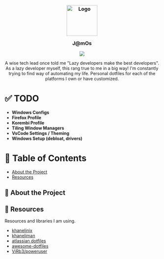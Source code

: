 
<h3 align="center">
 <img src="https://images-wixmp-ed30a86b8c4ca887773594c2.wixmp.com/f/b0b8e2ee-cb7a-4ca6-84cc-3fc92b7b1635/dfo81f9-234ff8bc-c669-42b4-93b8-43269a4ad4ee.gif?token=eyJ0eXAiOiJKV1QiLCJhbGciOiJIUzI1NiJ9.eyJzdWIiOiJ1cm46YXBwOjdlMGQxODg5ODIyNjQzNzNhNWYwZDQxNWVhMGQyNmUwIiwiaXNzIjoidXJuOmFwcDo3ZTBkMTg4OTgyMjY0MzczYTVmMGQ0MTVlYTBkMjZlMCIsIm9iaiI6W1t7InBhdGgiOiJcL2ZcL2IwYjhlMmVlLWNiN2EtNGNhNi04NGNjLTNmYzkyYjdiMTYzNVwvZGZvODFmOS0yMzRmZjhiYy1jNjY5LTQyYjQtOTNiOC00MzI2OWE0YWQ0ZWUuZ2lmIn1dXSwiYXVkIjpbInVybjpzZXJ2aWNlOmZpbGUuZG93bmxvYWQiXX0.I9pMusfLCa2kJqRsKXlxyOHL19RQ1T_R8sqZjEOufo4" width="100" alt="Logo"/>
 <br/>
 <img src="https://raw.githubusercontent.com/catppuccin/catppuccin/main/assets/misc/transparent.png" height="30" width="0px"/>
 J@mOs
 <img src="https://raw.githubusercontent.com/catppuccin/catppuccin/main/assets/misc/transparent.png" height="30" width="0px"/>
</h3>



<p align="center">
 <a href="https://github.com/JamesHusband/jamos/contributors"><img src="https://img.shields.io/github/contributors/JamesHusband/jamos?colorA=363a4f&colorB=a6da95&style=for-the-badge"></a>
</p>

<p align="center">
A wise tech lead once told me "Lazy developers make the best developers". As a lazy developer myself, this rang true to me in a big way! I'm constantly trying to find way of automating my life.  Personal dotfiles for each of the platforms I own or have customized.
</p>


# :white_check_mark: TODO
 - **Windows Configs**
 - **Firefox Profile**
 - **Korembi Profile**
 - **Tiling Window Managers**
 - **VsCode Settings / Theming**
 - **Windows Setup (debloat, drivers)**

# :notebook_with_decorative_cover: Table of Contents
- [About the Project](#star2-about-the-project)
- [Resources](#gem-resources)


## :star2: About the Project

## :gem: Resources

Resources and libraries I am using.

- [khanelinix](https://github.com/khaneliman/khanelinix)
- [khaneliman](https://github.com/khaneliman/dotfiles)
- [atlassian dotfiles](https://www.atlassian.com/git/tutorials/dotfiles)
- [awesome-dotfiles](https://github.com/webpro/awesome-dotfiles)
- [ViRb3/poweruser](https://github.com/ViRb3/poweruser)

<!--stackedit_data:
eyJoaXN0b3J5IjpbMjk2MjY5OTEzLDI2ODc1NzksLTMwOTYxNT
UwOSwtNzgzMDY1MTAsLTg2NTcyMTE2NCw1MTgzNzMzODMsLTcz
NjgyNDM0LC0xODI1MTg1NTUzXX0=
-->